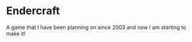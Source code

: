 Endercraft
==========

A game that I have been planning on since 2003 and now I am starting to make it!

